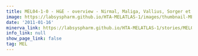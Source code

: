 ```yaml
---
title: MEL04-1-0 - H&E - overview - Nirmal, Maliga, Vallius, Sorger et al., 2021
image: https://labsyspharm.github.io/HTA-MELATLAS-1/images/thumbnail-MEL04-1-0-he-overview.jpg
date: '2011-01-16'
minerva_link: https://labsyspharm.github.io/HTA-MELATLAS-1/stories/MEL04-1-0-he-overview.html
info_link: null
show_page_link: false
tag: MEL
---
```

